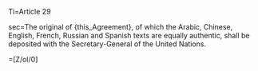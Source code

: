 Ti=Article 29

sec=The original of {this_Agreement}, of which the Arabic, Chinese, English, French, Russian and Spanish texts are equally authentic, shall be deposited with the Secretary-General of the United Nations.

=[Z/ol/0]
